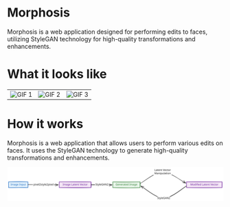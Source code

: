# Morphosis
Morphosis is a web application designed for performing edits to faces, utilizing StyleGAN technology for high-quality transformations and enhancements.

# What it looks like

<table>
  <tr>
    <td><img src="assets/age.gif" alt="GIF 1"></td>
    <td><img src="assets/happiness_sadness.gif" alt="GIF 2"></td>
    <td><img src="assets/horizontal_vertical_angles.gif" alt="GIF 3"></td>
  </tr>
</table>

# How it works
Morphosis is a web application that allows users to perform various edits on faces. It uses the StyleGAN technology to generate high-quality transformations and enhancements.



<img src="assets/diagram.svg">

